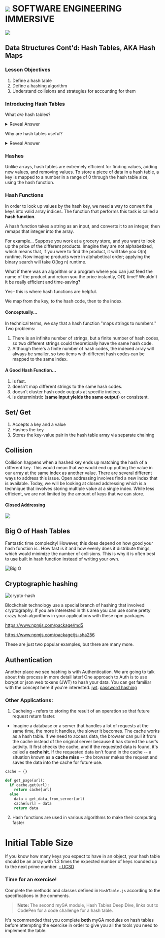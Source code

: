 # ![](https://ga-dash.s3.amazonaws.com/production/assets/logo-9f88ae6c9c3871690e33280fcf557f33.png) SOFTWARE ENGINEERING IMMERSIVE

![](https://media.giphy.com/media/U1rlk8zdcAwbm/giphy.gif)

## Data Structures Cont'd: Hash Tables, AKA Hash Maps

### Lesson Objectives

1. Define a hash table 
1. Define a hashing algorithm
1. Understand collisions and strategies for accounting for them

### Introducing Hash Tables

What *are* hash tables?

<details><summary>Reveal Answer</summary>
    
<br>

- An unordered, associative array abstract data type which maps **keys** to **values** for efficient lookup.
- Utilizes a **hash function** to generate an **index**, or hash code, with an associated bucket, or value.

</details>

Why are hash tables useful?

<details><summary>Reveal Answer</summary>
    
<br>
    
- Hash tables are incredibly efficient and are built-in with almost every programming language.
- They are "possibly the **most useful data structure for interviews**– in fact, one technique I often tell people is that, for any problem in an interview, have a hash table at the top of your mind for a solution." (Gayle Laakmann McDowell, Author of Cracking the Coding Interview)

</details>

### Hashes

Unlike arrays, hash tables are extremely efficient for finding values, adding new values, and removing values. To store a piece of data in a hash table, a key is mapped to a number in a range of 0 through the hash table size, using the hash function.

### Hash Functions

In order to look up values by the hash key, we need a way to convert the keys into valid array indices. The function that performs this task is called a **hash function**.

A hash function takes a string as an input, and converts it to an integer, then remaps that integer into the array.

For example... Suppose you work at a grocery store, and you want to look up the price of the different products. Imagine they are not alphabetized, which means that, if you were to find the product, it will take you O(n) runtime. Now imagine products were in alphabetical order; applying the binary search will take O(log n) runtime. 

What if there was an algorithm or a program where you can just feed the name of the product and return you the price instantly, O(1) time? Wouldn't it be really efficient and time-saving? 

Yes– this is where hash functions are helpful.

We map from the key, to the hash code, then to the index.

#### Conceptually...

In technical terms, we say that a hash function "maps strings to numbers." Two problems: 

1. There is an infinite number of strings, but a finite number of hash codes, so two different strings could theoretically have the same hash code.
1. Although there's a finite number of hash codes, the indexed array will always be smaller, so two items with different hash codes can be mapped to the same index.

#### A Good Hash Function...

1. is fast. 
1. doesn't map different strings to the same hash codes.
2. doesn't cluster hash code outputs at specific indices.
3. is deterministic (**same input yields the same output**) or consistent.

## Set/ Get

1. Accepts a key and a value 
2. Hashes the key
3. Stores the key-value pair in the hash table array via separate chaining


## Collision

Collision happens when a hashed key ends up matching the hash of a different key. This would mean that we would end up putting the value in our array at the same index as another value. There are several different ways to address this issue. Open addressing involves find a new index that is available. Today, we will be looking at closed addressing which is a technique that involves storing multiple value at a single index. While less efficient, we are not limited by the amount of keys that we can store.

#### Closed Addressing

![](https://he-s3.s3.amazonaws.com/media/uploads/0e2c706.png)

## Big O of Hash Tables
Fantastic time complexity! However, this does depend on how good your hash function is.. How fast is it and how evenly does it distribute things, which would minimize the number of collisions. This is why it is often best to use built in hash function instead of writing your own. 

![Big O](https://media.git.generalassemb.ly/user/19642/files/56eef480-fe6a-11e9-959f-2d1fbe1f2f83)



## Cryptographic hashing

![crypto-hash](https://media.git.generalassemb.ly/user/19642/files/c6d3ac80-ff48-11e9-8940-37646088a9a1)

Blockchain technology use a special branch of hashing that involved cryptography. If you are interested in this area you can use some pretty crazy hash algorithms in your applications with these npm packages.

https://www.npmjs.com/package/md5


https://www.npmjs.com/package/js-sha256

These are just two popular examples, but there are many more.

## Authentication

Another place we see hashing is with Authentication.
We are going to talk about this process in more detail later! One approach to Auth is to use bcrypt or json web tokens (JWT) to hash your data. You can get familiar with the concept here if you're interested.
[jwt](https://blog.angular-university.io/angular-jwt/).
[password hashing](https://www.theguardian.com/technology/2016/dec/15/passwords-hacking-hashing-salting-sha-2)

### Other Applications:

1. Cacheing - refers to storing the result of an operation so that future request return faster. 

  - Imagine a database or a server that handles a lot of requests at the same time, the more it handles, the slower it becomes. The cache works as a hash table. If we need to access data, the browser can pull it from the cache instead of the original server because it has stored the user’s activity. It first checks the cache, and if the requested data is found, it's called a **cache hit**. If the requested data isn't found in the cache -- a situation known as a **cache miss** -- the browser makes the request and saves the data into the cache for future use. 

  ```python
  cache = {}
  
  def get_page(url):
    if cache.get(url):
      return cache[url]
    else 
      data = get_data_from_server(url)
      cache[url] = data
      return data
  ```


2. Hash functions are used in various algorithms to make their computing faster

# Initial Table Size

If you know how many keys you expect to have in an object, your hash table should be an array with 1.3 times the expected number of keys rounded up to the next prime number. [- UCSD](http://cseweb.ucsd.edu/~kube/cls/100/Lectures/lec16/lec16-8.html)

### Time for an exercise!

Complete the methods and classes defined in `HashTable.js` according to the specifications in the comments.

> **Note:** The second myGA module, Hash Tables Deep Dive, links out to CodePen for a code challenge for a hash table.

It's recommended that you complete **both** myGA modules on hash tables before attempting the exercise in order to give you all the tools you need to implement the table.
